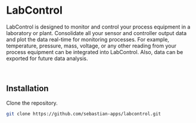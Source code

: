 # LabControl

LabControl is designed to monitor and control your process equipment in a laboratory or plant. 
Consolidate all your sensor and controller output data and plot the data real-time for monitoring processes. 
For example, temperature, pressure, mass, voltage, or any other reading from your process equipment can be integrated into LabControl.
Also, data can be exported for future data analysis.

<br />

## Installation

Clone the repository.

```bash
git clone https://github.com/sebastian-apps/labcontrol.git
```
